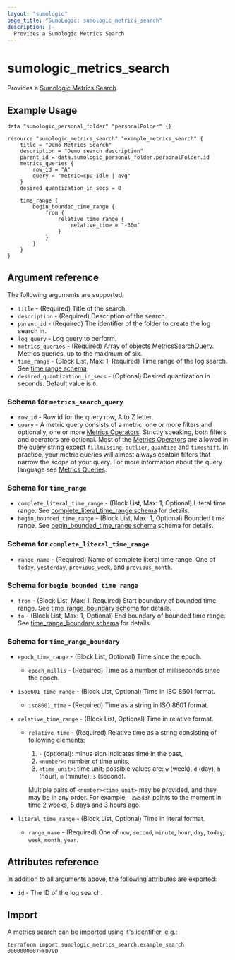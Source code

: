 ```yaml
---
layout: "sumologic"
page_title: "SumoLogic: sumologic_metrics_search"
description: |-
  Provides a Sumologic Metrics Search
---
```


# sumologic_metrics_search
Provides a [Sumologic Metrics Search][1].

## Example Usage
```hcl
data "sumologic_personal_folder" "personalFolder" {}

resource "sumologic_metrics_search" "example_metrics_search" {
    title = "Demo Metrics Search"
    description = "Demo search description"
    parent_id = data.sumologic_personal_folder.personalFolder.id
    metrics_queries {
	    row_id = "A"
		query = "metric=cpu_idle | avg"
	}
    desired_quantization_in_secs = 0

    time_range {
        begin_bounded_time_range {
            from {
                relative_time_range {
                    relative_time = "-30m"
                }
            }
        }
    }
}
```

## Argument reference

The following arguments are supported:

- `title` - (Required) Title of the search.
- `description` - (Required) Description of the search.
- `parent_id` - (Required) The identifier of the folder to create the log search in.
- `log_query` - Log query to perform.
- `metrics_queries` - (Required) Array of objects [MetricsSearchQuery](#schema-for-metrics_search_query). Metrics queries, up to the maximum of six.
- `time_range` - (Block List, Max: 1, Required) Time range of the log search. See [time range schema](#schema-for-time_range)
- `desired_quantization_in_secs` - (Optional) Desired quantization in seconds. Default value is `0`.

### Schema for `metrics_search_query`
- `row_id` - Row id for the query row, A to Z letter.
- `query` - A metric query consists of a metric, one or more filters and optionally, one or more [Metrics Operators](https://help.sumologic.com/?cid=10144).
Strictly speaking, both filters and operators are optional.
Most of the [Metrics Operators](https://help.sumologic.com/?cid=10144) are allowed in the query string except `fillmissing`, `outlier`, `quantize` and `timeshift`.
In practice, your metric queries will almost always contain filters that narrow the scope of your query.
For more information about the query language see [Metrics Queries](https://help.sumologic.com/?cid=1079).

### Schema for `time_range`
- `complete_literal_time_range` - (Block List, Max: 1, Optional) Literal time range. See
[complete_literal_time_range schema](#schema-for-complete_literal_time_range) for details.
- `begin_bounded_time_range` - (Block List, Max: 1, Optional) Bounded time range. See
[begin_bounded_time_range schema](#schema-for-begin_bounded_time_range) schema for details.

### Schema for `complete_literal_time_range`
- `range_name` - (Required) Name of complete literal time range. One of `today`, `yesterday`, `previous_week`, and
    `previous_month`.

### Schema for `begin_bounded_time_range`
- `from` - (Block List, Max: 1, Required) Start boundary of bounded time range. See
[time_range_boundary schema](#schema-for-time_range_boundary) for details.
- `to` - (Block List, Max: 1, Optional) End boundary of bounded time range. See
[time_range_boundary schema](#schema-for-time_range_boundary) for details.

### Schema for `time_range_boundary`
- `epoch_time_range` - (Block List, Optional) Time since the epoch.
    - `epoch_millis` - (Required) Time as a number of milliseconds since the epoch.

- `iso8601_time_range` - (Block List, Optional) Time in ISO 8601 format.
    - `iso8601_time` - (Required) Time as a string in ISO 8601 format.

- `relative_time_range` - (Block List, Optional) Time in relative format.
    - `relative_time` - (Required) Relative time as a string consisting of following elements:
      1. `-` (optional): minus sign indicates time in the past,
      2. `<number>`: number of time units,
      3. `<time_unit>`: time unit; possible values are: `w` (week), `d` (day), `h` (hour), `m` (minute), `s` (second).

      Multiple pairs of `<number><time_unit>` may be provided, and they may be in any order. For example,
      `-2w5d3h` points to the moment in time 2 weeks, 5 days and 3 hours ago.

- `literal_time_range` - (Block List, Optional) Time in literal format.
    - `range_name` - (Required) One of `now`, `second`, `minute`, `hour`, `day`, `today`, `week`, `month`, `year`.

## Attributes reference
In addition to all arguments above, the following attributes are exported:

- `id` - The ID of the log search.


## Import
A metrics search can be imported using it's identifier, e.g.:
```hcl
terraform import sumologic_metrics_search.example_search 0000000007FFD79D
```

[1]: https://help.sumologic.com/docs/metrics/metrics-queries/metrics-explorer/